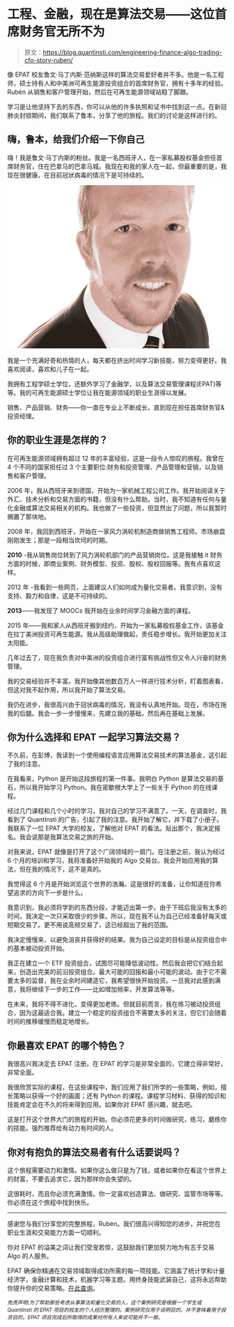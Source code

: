 # 工程、金融，现在是算法交易——这位首席财务官无所不为

> 原文：<https://blog.quantinsti.com/engineering-finance-algo-trading-cfo-story-ruben/>

像 EPAT 校友鲁文·马丁内斯·范纳斯这样的算法交易爱好者并不多。他是一名工程师，硕士持有人和中美洲可再生能源投资组合的首席财务官，拥有十多年的经验。Rubén 从销售和客户管理开始，然后在可再生能源领域站稳了脚跟。

学习是让他坚持下去的东西，你可以从他的许多执照和证书中找到这一点。在新冠肺炎封锁期间，我们联系了鲁本，分享了他的旅程。我们的讨论是这样进行的。

## **嗨，鲁本，给我们介绍一下你自己**

嗨！我是鲁文·马丁内斯的粉丝。我是一名西班牙人，在一家私募股权基金担任首席财务官，住在巴拿马的巴拿马城。我现在和我的家人在一起，但最重要的是，我现在很健康。在目前冠状病毒的情况下是可持续的。

![](img/41ade91300f6c37a00396bcd5726e8ec.png)

我是一个充满好奇和热情的人，每天都在挤出时间学习新技能，努力变得更好。我喜欢阅读，喜欢和儿子在一起。

我拥有工程学硕士学位，还额外学习了金融学，以及算法交易管理课程(EPAT)等等。我的可再生能源硕士学位让我在能源领域的职业生涯得以发展。

销售、产品营销、财务——你一直在专业上不断成长，直到现在担任首席财务官&投资经理。

## 你的职业生涯是怎样的？

在可再生能源领域拥有超过 12 年的丰富经验，这是一段令人惊叹的旅程。我曾在 4 个不同的国家担任过 3 个主要职位:财务和投资管理、产品管理和营销，以及销售和客户管理。

2006 年，我从西班牙来到德国，开始为一家机械工程公司工作。我开始阅读关于外汇、技术分析和交易方面的书籍，但没有什么帮助。当时，我不知道有任何与量化金融或算法交易相关的机构。我也做了一些投资，但显然出了问题，所以我暂时搁置了那块地。

2008 年，我回到西班牙，开始在一家风力涡轮机制造商做销售工程师。市场崩盘刚刚发生；那是一段相当坎坷的时期。

**2010** -我从销售岗位转到了风力涡轮机部门的产品营销岗位。这是我接触 it 财务方面的时候，即商业案例、财务模型、投资、股权、股权回报等。我有点喜欢这样。

2012 年 -我看到一些网页，上面建议人们如何成为量化交易者。我意识到，没有支持、毅力和自律，这是不可持续的。

**2013**——我发现了 MOOCs 我开始在业余时间学习金融方面的课程。

2015 年——我和家人从西班牙搬到纽约，开始为一家私募股权基金工作，该基金在拉丁美洲投资可再生能源。我从高级助理做起，责任稳步增长。我开始更加关注太阳能。

几年过去了，现在我负责对中美洲的投资组合进行富有挑战性但又令人兴奋的财务管理。

我的交易经验并不丰富。我开始像其他数百万人一样进行技术分析，盯着图表看，但这对我不起作用，所以我开始了算法交易。

我仍在进步，我很高兴由于冠状病毒的情况，我没有认真地开始。现在，市场在拖我的后腿。我会一步一步慢慢来，先建立我的基础，然后再在基础上发展。

## 你为什么选择和 EPAT 一起学习算法交易？

不久前，在彭博，我读到一个使用编程语言应用算法交易技术的算法基金，这引起了我的注意。

在我看来，Python 是开始这段旅程的第一件事。我明白 Python 是算法交易的基石，所以我开始学习 Python。我在密歇根大学上了一些关于 Python 的在线课程。

经过几门课程和几个小时的学习，我对自己的学习不满意了。一天，在调查时，我看到了 QuantInsti 的广告，引起了我的注意。我开始了解它，并下载了小册子。我联系了一位 EPAT 大学的校友，了解他对 EPAT 的看法。贴出那个，我决定报名。我会说那是我算法交易之旅的开始。

对我来说，EPAT 就像是打开了这个广阔领域的一扇门。在注册之前，我认为经过 6 个月的培训和学习，我将准备好开始我的 Algo 交易台。我会开始应用我的算法，但在我的情况下，这不是真的。

我觉得这 6 个月是开始浏览这个世界的浩瀚。这是很好的准备，让你知道在你希望追求的方向下一步是什么。

我意识到，我必须将学到的东西分段，才能迈出第一步。由于下班后我没有太多的时间，我决定一次只采取很少的步骤。所以，现在我不认为自己已经准备好每天或短期交易了。更不用说高频交易了，这已经超出了我的范围。

我决定慢慢来，以避免沮丧并获得好的结果。我为自己设定的目标是从投资组合中的基本被动投资开始。

我正在建立一个 ETF 投资组合，试图尽可能降低波动性。然后我会把它们结合起来，创造出完美的前沿投资组合。最大可能的回报和最小可能的波动。由于它不需要太多的监督，我在业余时间建造它，我希望很快开始投资。一旦我对此感到满意，我将继续下一步的工作——比如增加频率，开发算法等等。

在未来，我将不得不进化，变得更加老练。但就目前而言，我在练习被动投资组合，因为这最适合我。建立一个稳定的投资组合不需要太多的关注，但它们会随着时间的推移缓慢而稳定地增长。

## 你最喜欢 EPAT 的哪个特色？

我很高兴我决定去 EPAT 注册。在 EPAT 的学习是非常全面的，它建立得非常好，非常全面。

我很欣赏实际的课程，在这些课程中，我们应用了我们所学的一些策略，例如，擅长策略以获得一个好的画面；还有 Python 的课程。课程学习材料、获得的知识和技能肯定会在不久的将来得到应用。如果你对 EPAT 感兴趣，就去吧。

这是打开这个世界大门的旅程的开始。你必须花更多的时间做研究，练习，磨练你的技能。强烈推荐给有动力有时间的人。

## 你对有抱负的算法交易者有什么话要说吗？

这个旅程需要动力和激情。如果你这么做只是为了钱，或者如果你在看这个世界上的财富，不要去追求它，因为那样你会失望的。

这很耗时，而且你必须充满激情。你一定喜欢创造算法、做研究、监管市场等等。你必须在这个旅程中找到快乐。

* * *

感谢您与我们分享您的完整旅程，Rubén。我们很高兴得知您的进步，并祝您在职业生涯和交易能力方面一切顺利。

你对 EPAT 的溢美之词让我们受宠若惊，这鼓励我们更加努力地为有志于交易 Algo 的人服务。

EPAT 确保你精通在交易领域取得成功所需的每一项技能。它涵盖了统计学和计量经济学，金融计算和技术，机器学习等主题。用终身技能武装自己，这将永远帮助你提升你的交易策略。[在此查询](https://www.quantinsti.com/epat)。

*<small>免责声明:为了帮助那些考虑从事算法和量化交易的人，这个案例研究是根据一个学生或 QuantInsti 的 EPAT 项目的校友的个人经历整理的。案例研究仅用于说明目的，并不意味着用于投资目的。EPAT 项目完成后所取得的成果对所有人来说可能并不一致。</small>*